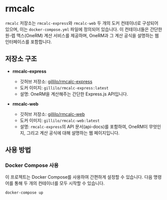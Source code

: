 # rmcalc

`rmcalc` 저장소는 `rmcalc-express`와 `rmcalc-web` 두 개의 도커 컨테이너로 구성되어 있으며, 이는 `docker-compose.yml` 파일에 정의되어 있습니다. 
이 컨테이너들은 간단한 원-렙 맥스(OneRM) 계산 서비스를 제공하며, OneRM과 그 계산 공식을 설명하는 웹 인터페이스를 포함합니다.

## 저장소 구조

- **rmcalc-express**
  - 깃허브 저장소: [gillilo/rmcalc-express](https://github.com/gillilo/rmcalc-express)
  - 도커 이미지: `gillilo/rmcalc-express:latest`
  - 설명: OneRM을 계산해주는 간단한 Express.js API입니다.

- **rmcalc-web**
  - 깃허브 저장소: [gillilo/rmcalc-web](https://github.com/gillilo/rmcalc-web)
  - 도커 이미지: `gillilo/rmcalc-web:latest`
  - 설명: `rmcalc-express`의 API 문서(api-docs)를 포함하여, OneRM이 무엇인지, 그리고 계산 공식에 대해 설명하는 웹 페이지입니다.

## 사용 방법

### Docker Compose 사용

이 프로젝트는 Docker Compose를 사용하여 간편하게 설정할 수 있습니다. 다음 명령어를 통해 두 개의 컨테이너를 모두 시작할 수 있습니다.

```bash
docker-compose up
